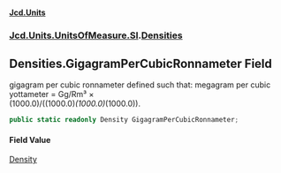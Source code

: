 #### [Jcd.Units](index.md 'index')
### [Jcd.Units.UnitsOfMeasure.SI](Jcd.Units.UnitsOfMeasure.SI.md 'Jcd.Units.UnitsOfMeasure.SI').[Densities](Densities.md 'Jcd.Units.UnitsOfMeasure.SI.Densities')

## Densities.GigagramPerCubicRonnameter Field

gigagram per cubic ronnameter defined such that: megagram per cubic yottameter = Gg/Rm³ ×  
(1000.0)/((1000.0)*(1000.0)*(1000.0)).

```csharp
public static readonly Density GigagramPerCubicRonnameter;
```

#### Field Value
[Density](Density.md 'Jcd.Units.UnitTypes.Density')